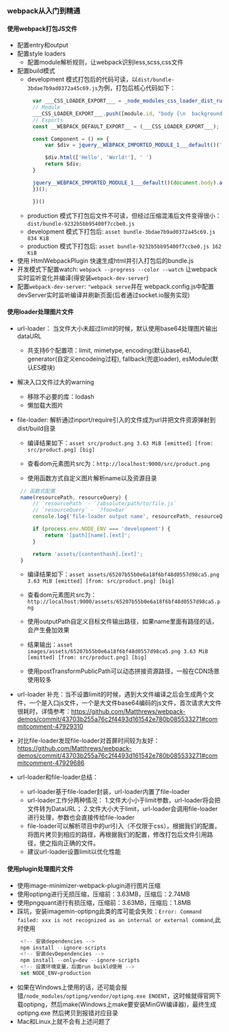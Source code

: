 ### webpack从入门到精通

#### 使用webpack打包JS文件

 - 配置entry和output
 - 配置style loaders
   - 配置module解析规则，让webpack识别less,scss,css文件
 - 配置build模式
   - development 模式打包后的代码可读，以`dist/bundle-3bdae7b9ad0372a45c69.js`为例，打包后核心代码如下：
   ```js
        var ___CSS_LOADER_EXPORT___ = _node_modules_css_loader_dist_runtime_api_js__WEBPACK_IMPORTED_MODULE_1___default()((_node_modules_css_loader_dist_runtime_cssWithMappingToString_js__WEBPACK_IMPORTED_MODULE_0___default()));
        // Module
        ___CSS_LOADER_EXPORT___.push([module.id, "body {\n  background: #ddd;\n  color: green;\n  display: flex;\n}\nbody div {\n  border: 1px solid red;\n}\n", "",{"version":3,"sources":["webpack://./src/index.less"],"names":[],"mappings":"AAAA;EACE,gBAAA;EACA,YAAA;EACA,aAAA;AACF;AAJA;EAMI,qBAAA;AACJ","sourcesContent":["body {\n  background: #ddd;\n  color     : green;\n  display   : flex;\n\n  div {\n    border: 1px solid red;\n  }\n}"],"sourceRoot":""}]);
        // Exports
        const __WEBPACK_DEFAULT_EXPORT__ = (___CSS_LOADER_EXPORT___);

        const Component = () => {
            var $div = jquery__WEBPACK_IMPORTED_MODULE_1___default()('<div />');

            $div.html(['Hello', 'World!'], ' ')
            return $div;
        }

        jquery__WEBPACK_IMPORTED_MODULE_1___default()(document.body).append(Component())
        })();

        })()
   ```
   - production 模式下打包后文件不可读，但经过压缩混淆后文件变得很小：`dist/bundle-9232b5bb95400f7ccbe0.js`
   - development 模式下打包后: `asset bundle-3bdae7b9ad0372a45c69.js 834 KiB`
   - production 模式下打包后: `asset bundle-9232b5bb95400f7ccbe0.js 162 KiB`
- 使用 HtmlWebpackPlugin 快速生成html并引入打包后的bundle.js
- 开发模式下配置watch: `webpack --progress --color --watch` 让webpack实时监听变化并编译(得安装`webpack-dev-server`)
- 配置`webpack-dev-server`: `"webpack serve`并在 webpack.config.js中配置devServer实时监听编译并刷新页面(后者通过socket.io服务实现)

#### 使用loader处理图片文件
 - url-loader： 当文件大小未超过limit的时候，默认使用base64处理图片输出dataURL
    - 共支持6个配置项：limit, mimetype, encoding(默认base64), generator(自定义encodeing过程), fallback(兜底loader), esModule(默认ES模块)
 - 解决入口文件过大的warning
   - 移除不必要的库：lodash
   - 懒加载大图片
 - file-loader: 解析通过inport/require引入的文件成为url并把文件资源弹射到dist/build目录
   - 编译结果如下：`asset src/product.png 3.63 MiB [emitted] [from: src/product.png] [big]`
   - 查看dom元素图片src为：`http://localhost:9000/src/product.png`

   - 使用函数方式自定义图片解析name以及资源目录
   ```js
    // 函数式配置
    name(resourcePath, resourceQuery) {
        // `resourcePath` - `/absolute/path/to/file.js`
        // `resourceQuery` - `?foo=bar`
        console.log('file-loader output name', resourcePath, resourceQuery);

        if (process.env.NODE_ENV === 'development') {
            return '[path][name].[ext]';
        }

        return 'assets/[contenthash].[ext]';
    }
   ```
   - 编译结果如下：`asset assets/65207b55b0e6a18f6bf48d0557d98ca5.png 3.63 MiB [emitted] [from: src/product.png] [big]`
   - 查看dom元素图片src为：`http://localhost:9000/assets/65207b55b0e6a18f6bf48d0557d98ca5.png`

   - 使用outputPath自定义目标文件输出路径，如果name里面有路径的话，会产生叠加效果
   - 结果输出：`asset images/assets/65207b55b0e6a18f6bf48d0557d98ca5.png 3.63 MiB [emitted] [from: src/product.png] [big]`
   - 使用postTransformPublicPath可以动态拼接资源路径，一般在CDN场景使用较多

 - url-loader 补充：当不设置limit的时候，遇到大文件编译之后会生成两个文件，一个是入口js文件，一个是大文件base64编码的js文件，首次请求大文件很耗时，详情参考：https://github.com/Matthrews/webpack-demos/commit/43703b255a76c2f4493d161542e780b085533271#commitcomment-47929310
 - 对比file-loader发现file-loader对首屏时间较为友好： https://github.com/Matthrews/webpack-demos/commit/43703b255a76c2f4493d161542e780b085533271#commitcomment-47929686

  - url-loader和file-loader总结：
    - url-loader基于file-loader封装，url-loader内置了file-loader
    - url-loader工作分两种情况：
       1.文件大小小于limit参数，url-loader将会把文件转为DataURL；
       2.文件大小大于limit，url-loader会调用file-loader进行处理，参数也会直接传给file-loader
    - file-loader可以解析项目中的url引入（不仅限于css），根据我们的配置，将图片拷贝到相应的路径，再根据我们的配置，修改打包后文件引用路径，使之指向正确的文件。
    - 建议url-loader设置limit以优化性能


#### 使用plugin处理图片文件

 - 使用image-minimizer-webpack-plugin进行图片压缩
 - 使用optipng进行无损压缩，压缩前：3.63MB，压缩后：2.74MB
 - 使用pngquant进行有损压缩，压缩前：3.63MB，压缩后：1.8MB
 - 踩坑，安装imagemin-optipng此类的库可能会失败：`Error: Command failed: xxx is not recognized as an internal or external command`,此时使用
   ```js
    <!-- 安装dependencies -->
    npm install --ignore-scripts  
    <!-- 安装devDependencies -->
    npm install --only=dev --ignore-scripts
    <!-- 设置环境变量，后面run buikld使用 -->
    set NODE_ENV=production
   ```
 - 如果在Windows上使用的话，还可能会报错`/node_modules/optipng/vendor/optipng.exe ENOENT`，这时候就得官网下载optipng，然后make(Windows上make要安装MinGW编译器)，最终生成optipng.exe 然后拷贝到报错对应目录
 - Mac和Linux上就不会有上述问题了





